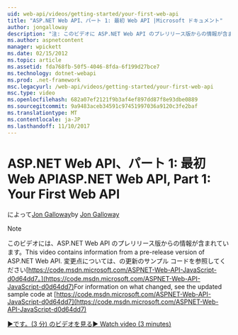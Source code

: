 ```yaml
---
uid: web-api/videos/getting-started/your-first-web-api
title: "ASP.NET Web API、パート 1: 最初 Web API |Microsoft ドキュメント"
author: jongalloway
description: "注: このビデオに ASP.NET Web API のプレリリース版からの情報が含まれています"
ms.author: aspnetcontent
manager: wpickett
ms.date: 02/15/2012
ms.topic: article
ms.assetid: fda768fb-50f5-4046-8fda-6f199d27bce7
ms.technology: dotnet-webapi
ms.prod: .net-framework
msc.legacyurl: /web-api/videos/getting-started/your-first-web-api
msc.type: video
ms.openlocfilehash: 682a07ef2121f9b3af4ef897dd87f8e93dbe0889
ms.sourcegitcommit: 9a9483aceb34591c97451997036a9120c3fe2baf
ms.translationtype: MT
ms.contentlocale: ja-JP
ms.lasthandoff: 11/10/2017
---
```

<a name="aspnet-web-api-part-1-your-first-web-api"></a><span data-ttu-id="82c06-103">ASP.NET Web API、パート 1: 最初 Web API</span><span class="sxs-lookup"><span data-stu-id="82c06-103">ASP.NET Web API, Part 1: Your First Web API</span></span>
====================
<span data-ttu-id="82c06-104">によって[Jon Galloway](https://github.com/jongalloway)</span><span class="sxs-lookup"><span data-stu-id="82c06-104">by [Jon Galloway](https://github.com/jongalloway)</span></span>

> [!NOTE]
> <span data-ttu-id="82c06-105">このビデオには、ASP.NET Web API のプレリリース版からの情報が含まれています。</span><span class="sxs-lookup"><span data-stu-id="82c06-105">This video contains information from a pre-release version of ASP.NET Web API.</span></span> <span data-ttu-id="82c06-106">変更点については、の更新のサンプル コードを参照してください[https://code.msdn.microsoft.com/ASPNET-Web-API-JavaScript-d0d64dd7。](https://code.msdn.microsoft.com/ASPNET-Web-API-JavaScript-d0d64dd7)</span><span class="sxs-lookup"><span data-stu-id="82c06-106">For information on what changed, see the updated sample code at [https://code.msdn.microsoft.com/ASPNET-Web-API-JavaScript-d0d64dd7](https://code.msdn.microsoft.com/ASPNET-Web-API-JavaScript-d0d64dd7)</span></span>

[<span data-ttu-id="82c06-107">&#9654;です。(3 分) のビデオを見る</span><span class="sxs-lookup"><span data-stu-id="82c06-107">&#9654; Watch video (3 minutes)</span></span>](https://channel9.msdn.com/Blogs/ASP-NET-Site-Videos/your-first-web-api)
